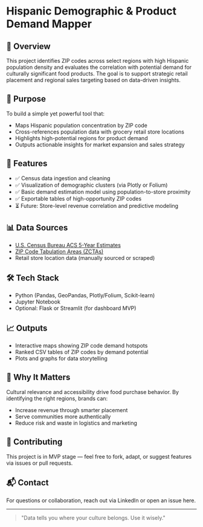 # Hispanic Demographic & Product Demand Mapper

## 📌 Overview
This project identifies ZIP codes across select regions with high Hispanic population density and evaluates the correlation with potential demand for culturally significant food products. The goal is to support strategic retail placement and regional sales targeting based on data-driven insights.

## 🚀 Purpose
To build a simple yet powerful tool that:
- Maps Hispanic population concentration by ZIP code
- Cross-references population data with grocery retail store locations
- Highlights high-potential regions for product demand
- Outputs actionable insights for market expansion and sales strategy

## 📂 Features
- ✅ Census data ingestion and cleaning
- ✅ Visualization of demographic clusters (via Plotly or Folium)
- ✅ Basic demand estimation model using population-to-store proximity
- ✅ Exportable tables of high-opportunity ZIP codes
- ⏳ Future: Store-level revenue correlation and predictive modeling

## 📊 Data Sources
- [U.S. Census Bureau ACS 5-Year Estimates](https://www.census.gov/data.html)
- [ZIP Code Tabulation Areas (ZCTAs)](https://www.census.gov/programs-surveys/geography/guidance/geo-areas/zctas.html)
- Retail store location data (manually sourced or scraped)

## 🛠 Tech Stack
- Python (Pandas, GeoPandas, Plotly/Folium, Scikit-learn)
- Jupyter Notebook
- Optional: Flask or Streamlit (for dashboard MVP)

## 📈 Outputs
- Interactive maps showing ZIP code demand hotspots
- Ranked CSV tables of ZIP codes by demand potential
- Plots and graphs for data storytelling

## 🧠 Why It Matters
Cultural relevance and accessibility drive food purchase behavior. By identifying the right regions, brands can:
- Increase revenue through smarter placement
- Serve communities more authentically
- Reduce risk and waste in logistics and marketing

## 🤝 Contributing
This project is in MVP stage — feel free to fork, adapt, or suggest features via issues or pull requests.

## 📬 Contact
For questions or collaboration, reach out via LinkedIn or open an issue here.

---

> "Data tells you where your culture belongs. Use it wisely."
